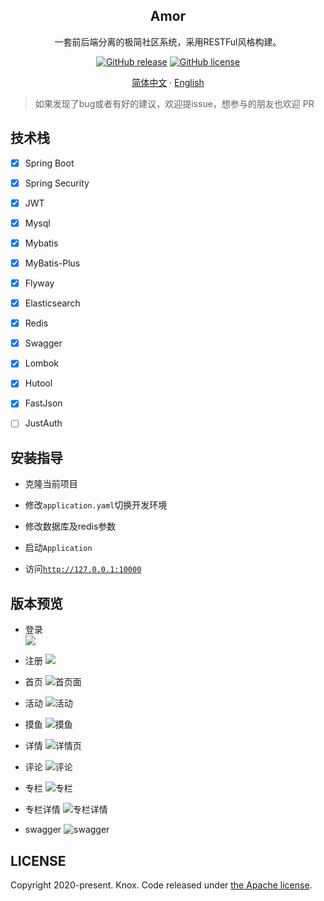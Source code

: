 <div align="center">
    <h2>Amor</h2>
    <p>
        一套前后端分离的极简社区系统，采用RESTFul风格构建。
    </p>
    <p>
        <a href="https://github.com/1020317774/amor/stargazers"><img alt="GitHub release" src="https://img.shields.io/github/release/1020317774/rhapsody-web-admin?style=flat-square"></a>
        <a href="https://github.com/1020317774/amor/blob/main/LICENSE"><img alt="GitHub license" src="https://img.shields.io/github/license/1020317774/rhapsody-web-admin"></a>
    </p>
    <p>
        <a href="./README.md">简体中文</a>
        ·
        <a href="./README_EN.md">English</a>
    </p>
</div>

> 如果发现了bug或者有好的建议，欢迎提issue，想参与的朋友也欢迎 PR

## 技术栈

- [x] Spring Boot
- [x] Spring Security
- [x] JWT
- [x] Mysql
- [x] Mybatis
- [x] MyBatis-Plus
- [x] Flyway
- [x] Elasticsearch
- [x] Redis
- [x] Swagger
- [x] Lombok
- [x] Hutool
- [x] FastJson
- [ ] JustAuth


## 安装指导

- 克隆当前项目

- 修改`application.yaml`切换开发环境

- 修改数据库及redis参数

- 启动`Application`

- 访问[`http://127.0.0.1:10000`](http://127.0.0.1:10000)

## 版本预览
- 登录   
  ![](./doc/login.png)

- 注册
  ![](./doc/register.png)
  
- 首页
  ![首页面](src/main/resources/preview/index.png)

- 活动
  ![活动](src/main/resources/preview/activity.png)

- 摸鱼
  ![摸鱼](src/main/resources/preview/moyu.png)

- 详情
  ![详情页](src/main/resources/preview/topic-detail.png)

- 评论
  ![评论](src/main/resources/preview/footer.png)

- 专栏
  ![专栏](src/main/resources/preview/column.png)

- 专栏详情
  ![专栏详情](src/main/resources/preview/column-detail.png)

- swagger
  ![swagger](src/main/resources/preview/swagger.png)



## LICENSE

Copyright 2020-present. Knox. Code released under [the Apache license](LICENSE).
